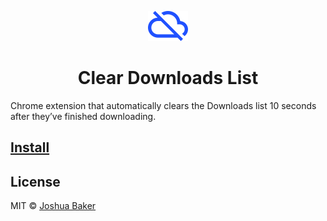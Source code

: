 <p align="center"><img src="logo.svg" width="64" height="48" alt="Postmark icon"></p>

<h1 align="center">Clear Downloads List</h1>

Chrome extension that automatically clears the Downloads list 10 seconds after they’ve finished downloading.

## [Install](https://joshuabaker.com/)

## License

MIT © [Joshua Baker](https://joshuabaker.com/)

